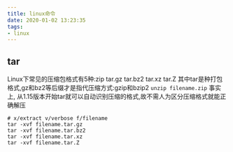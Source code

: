 ```yaml
---
title: linux命令
date: 2020-01-02 13:23:35
tags: 
- linux
---
```

## tar
Linux下常见的压缩包格式有5种:zip tar.gz tar.bz2 tar.xz tar.Z
其中tar是种打包格式,gz和bz2等后缀才是指代压缩方式:gzip和bzip2
`unzip filename.zip`
事实上, 从1.15版本开始tar就可以自动识别压缩的格式,故不需人为区分压缩格式就能正确解压
```shell
# x/extract v/verbose f/filename
tar -xvf filename.tar.gz
tar -xvf filename.tar.bz2
tar -xvf filename.tar.xz
tar -xvf filename.tar.Z
```